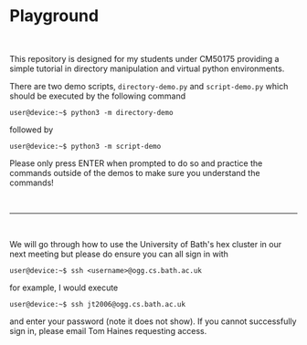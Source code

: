 # Playground

<br>

This repository is designed for my students under CM50175 providing a simple tutorial in directory manipulation and virtual python environments.

There are two demo scripts, `directory-demo.py` and `script-demo.py` which should be executed by the following command

```console
user@device:~$ python3 -m directory-demo
```

followed by

```console
user@device:~$ python3 -m script-demo
```

Please only press ENTER when prompted to do so and practice the commands outside of the demos to make sure you understand the commands!

<br>

---

<br>

We will go through how to use the University of Bath's hex cluster in our next meeting but please do ensure you can all sign in with

```console
user@device:~$ ssh <username>@ogg.cs.bath.ac.uk
```

for example, I would execute

```console
user@device:~$ ssh jt2006@ogg.cs.bath.ac.uk
```

and enter your password (note it does not show). If you cannot successfully sign in, please email Tom Haines requesting access.